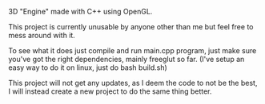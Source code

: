 3D "Engine" made with C++ using OpenGL.

This project is currently unusable by anyone other than me but feel free to mess around with it.

To see what it does just compile and run main.cpp program, just make sure you've got the right dependencies, mainly freeglut so far. (I've setup an easy way to do it on linux, just do bash build.sh)

This project will not get any updates, as I deem the code to not be the best, I will instead create a new project to do the same thing better.